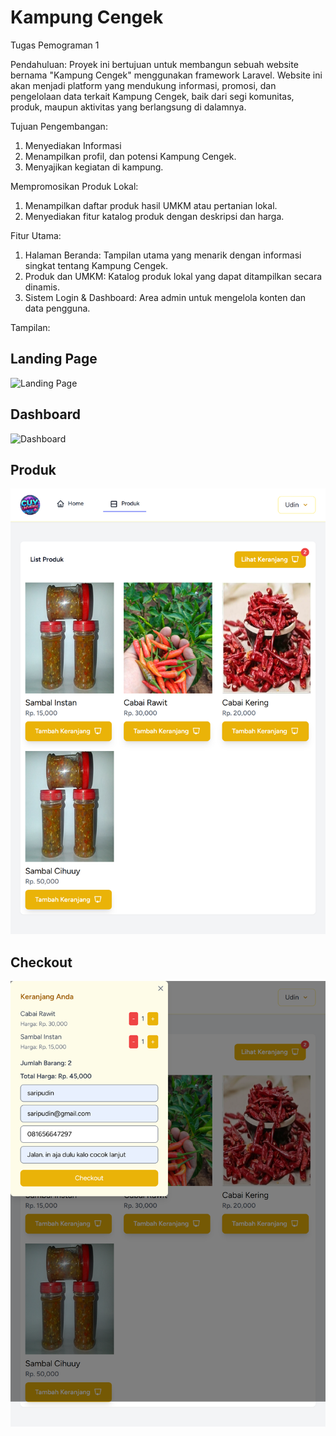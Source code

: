 # Kampung Cengek
Tugas Pemograman 1

Pendahuluan:
Proyek ini bertujuan untuk membangun sebuah website bernama "Kampung Cengek" menggunakan framework Laravel. Website ini akan menjadi platform yang mendukung informasi, promosi, dan pengelolaan data terkait Kampung Cengek, baik dari segi komunitas, produk, maupun aktivitas yang berlangsung di dalamnya.

Tujuan Pengembangan:
1. Menyediakan Informasi
2. Menampilkan profil, dan potensi Kampung Cengek.
3. Menyajikan kegiatan di kampung.

Mempromosikan Produk Lokal:
1. Menampilkan daftar produk hasil UMKM atau pertanian lokal.
2. Menyediakan fitur katalog produk dengan deskripsi dan harga.

Fitur Utama:
1. Halaman Beranda: Tampilan utama yang menarik dengan informasi singkat tentang Kampung Cengek.
2. Produk dan UMKM: Katalog produk lokal yang dapat ditampilkan secara dinamis.
3. Sistem Login & Dashboard: Area admin untuk mengelola konten dan data pengguna.

Tampilan:
## Landing Page
![Landing Page](https://raw.githubusercontent.com/saripudin14/img/main/Landing%20Page.png)


## Dashboard
![Dashboard](https://raw.githubusercontent.com/saripudin14/img/main/Dashboard.png)


## Produk
![Produk](https://raw.githubusercontent.com/saripudin14/img/main/Produk%20.png)


## Checkout
![Checkout](https://raw.githubusercontent.com/saripudin14/img/main/CO.png)

